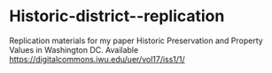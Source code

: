 # Historic-district--replication
Replication materials for my paper Historic Preservation and Property Values in Washington DC. Available https://digitalcommons.iwu.edu/uer/vol17/iss1/1/
